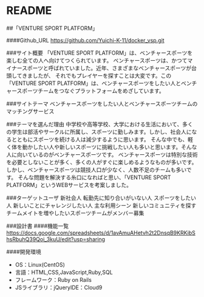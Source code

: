 # README
##「VENTURE SPORT PLATFORM」

####Github_URL
https://github.com/Yuichi-K-11/docker_vsp.git

###サイト概要
「VENTURE SPORT PLATFORM」は、ベンチャースポーツを楽しむ全ての人へ向けてつくられています。 ベンチャースポーツは、かつてマイナースポーツと呼ばれていました。近年、さまざまなベンチャースポーツが台頭してきましたが、 それでもプレイヤーを探すことは大変です。この「VENTURE SPORT PLATFORM」は、ベンチャースポーツをしたい人とベンチャースポーツチームをつなぐプラットフォームをめざしています。

###サイトテーマ
ベンチャースポーツをしたい人とベンチャースポーツチームのマッチングサービス

###テーマを選んだ理由
中学校や高等学校、大学における生活において、多くの学生は部活やサークルに所属し、スポーツに勤しみます。しかし、社会人になるとともにスポーツを続ける人は減少するように思います。 そんな中でも、軽く体を動かしたい人や新しいスポーツに挑戦したい人も多いと思います。そんな人に向いているのがベンチャースポーツです。 ベンチャースポーツは特別な技術を必要としないことが多く、多くの人がすぐに楽しめるようなものが多いです。しかし、ベンチャースポーツは競技人口が少なく、人数不足のチームも多いです。 そんな問題を解決する糸口になればと思い、「VENTURE SPORT PLATFORM」というWEBサービスを考案しました。

###ターゲットユーザ
新社会人
転勤先に知り合いがいない人
スポーツをしたい人
新しいことにチャレンジしたい人
主な利用シーン
新しいコミュニティを探す
チームメイトを増やしたいスポーツチームがメンバー募集

###設計書
####機能一覧
https://docs.google.com/spreadsheets/d/1avAmuAHetvh2t2DnsqB9KRKibShsRbuhQ39Qoi_3kuU/edit?usp=sharing

####開発環境
- OS：Linux(CentOS)
- 言語：HTML,CSS,JavaScript,Ruby,SQL
- フレームワーク：Ruby on Rails
- JSライブラリ：jQueryIDE：Cloud9
